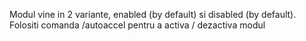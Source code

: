 Modul vine in 2 variante, enabled (by default) si disabled (by default).
Folositi comanda /autoaccel pentru a activa / dezactiva modul
